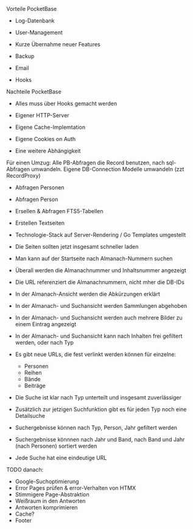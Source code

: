 Vorteile PocketBase
- Log-Datenbank
- User-Management
- Kurze Übernahme neuer Features
- Backup
- Email

- Hooks


Nachteile PocketBase
- Alles muss über Hooks gemacht werden
- Eigener HTTP-Server
- Eigene Cache-Implemtation
- Eigene Cookies on Auth

- Eine weitere Abhängigkeit


Für einen Umzug:
Alle PB-Abfragen die Record benutzen, nach sql-Abfragen umwandeln.
Eigene DB-Connection
Modelle umwandeln (zzt RecordProxy)


- Abfragen Personen
- Abfragen Person
- Ersellen & Abfragen FTS5-Tabellen
- Erstellen Textseiten

- Technologie-Stack auf Server-Rendering / Go Templates umgestellt
- Die Seiten sollten jetzt insgesamt schneller laden

- Man kann auf der Startseite nach Almanach-Nummern suchen
- Überall werden die Almanachnummer und Inhaltsnummer angezeigt
- Die URL referenziert die Almanachnummern, nicht mher die DB-IDs

- In der Almanach-Ansicht werden die Abkürzungen erklärt
- In der Almanach- und Suchansicht werden Sammlungen abgehoben 
- In der Almanach- und Suchansicht werden auch mehrere Bilder zu einem Eintrag angezeigt
- In der Almanach- und Suchansicht kann nach Inhalten frei gefiltert werden, oder nach Typ

- Es gibt neue URLs, die fest verlinkt werden können für einzelne:
    - Personen 
    - Reihen
    - Bände
    - Beiträge

- Die Suche ist klar nach Typ unterteilt und insgesamt zuverlässiger
- Zusätzlich zur jetzigen Suchfunktion gibt es für jeden Typ noch eine Detailsuche
- Suchergebnisse können nach Typ, Person, Jahr gefiltert werden
- Suchergebnisse könnnen nach Jahr und Band, nach Band und Jahr (nach Personen) sortiert werden
- Jede Suche hat eine eindeutige URL


TODO danach:
- Google-Suchoptimierung
- Error Pages prüfen & error-Verhalten von HTMX
- Stimmigere Page-Abstraktion
- Weißraum in den Antworten
- Antworten komprimieren
- Cache?
- Footer
